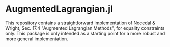# AugmentedLagrangian.jl

<!-- [![Build Status](https://travis-ci.org/cortner/AugmentedLagrangian.jl.svg?branch=master)](https://travis-ci.org/cortner/AugmentedLagrangian.jl)

[![Coverage Status](https://coveralls.io/repos/cortner/AugmentedLagrangian.jl/badge.svg?branch=master&service=github)](https://coveralls.io/github/cortner/AugmentedLagrangian.jl?branch=master)

[![codecov.io](http://codecov.io/github/cortner/AugmentedLagrangian.jl/coverage.svg?branch=master)](http://codecov.io/github/cortner/AugmentedLagrangian.jl?branch=master) -->

This repository contains a straightforward implementation of
Nocedal & Wright, Sec. 17.4 "Augmented Lagrangian Methods", for
equality constraints only. This package is only intended as a starting
point for a more robust and more general implementation.
